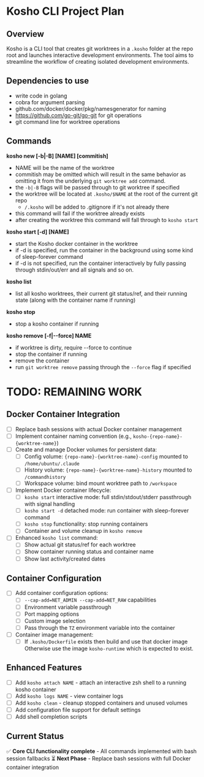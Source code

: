# Kosho CLI Project Plan

## Overview

Kosho is a CLI tool that creates git worktrees in a `.kosho` folder at the repo root and launches interactive development environments. The tool aims to streamline the workflow of creating isolated development environments.

## Dependencies to use

- write code in golang
- cobra for argument parsing
- github.com/docker/docker/pkg/namesgenerator for naming
- https://github.com/go-git/go-git for git operations
- git command line for worktree operations

## Commands

**kosho new [-b<branch>|-B<branch>] [NAME] [commitish]**

- NAME will be the name of the worktree
- commitish may be omitted which will result in the same behavior as omitting it from the underlying `git worktree add` command.
- the `-b|-B` flags will be passed through to git worktree if specified
- the worktree will be located at `.kosho/$NAME` at the root of the current git repo
  - `/.kosho` will be added to .gitignore if it's not already there
- this command will fail if the worktree already exists
- after creating the worktree this command will fall through to `kosho start`

**kosho start [-d] [NAME]**

- start the Kosho docker container in the worktree
- if -d is specified, run the container in the background using some kind of sleep-forever command
- if -d is not specified, run the container interactively by fully passing through stdin/out/err and all signals and so on.

**kosho list**

- list all kosho worktrees, their current git status/ref, and their running state (along with the container name if running)

**kosho stop**

- stop a kosho container if running

**kosho remove [-f|--force] NAME**

- if worktree is dirty, require --force to continue
- stop the container if running
- remove the container
- run `git worktree remove` passing through the `--force` flag if specified

# TODO: REMAINING WORK

## Docker Container Integration

- [ ] Replace bash sessions with actual Docker container management
- [ ] Implement container naming convention (e.g., `kosho-{repo-name}-{worktree-name}`)
- [ ] Create and manage Docker volumes for persistent data:
  - [ ] Config volume: `{repo-name}-{worktree-name}-config` mounted to `/home/ubuntu/.claude`
  - [ ] History volume: `{repo-name}-{worktree-name}-history` mounted to `/commandhistory`
  - [ ] Workspace volume: bind mount worktree path to `/workspace`
- [ ] Implement Docker container lifecycle:
  - [ ] `kosho start` interactive mode: full stdin/stdout/stderr passthrough with signal handling
  - [ ] `kosho start -d` detached mode: run container with sleep-forever command
  - [ ] `kosho stop` functionality: stop running containers
  - [ ] Container and volume cleanup in `kosho remove`
- [ ] Enhanced `kosho list` command:
  - [ ] Show actual git status/ref for each worktree
  - [ ] Show container running status and container name
  - [ ] Show last activity/created dates

## Container Configuration

- [ ] Add container configuration options:
  - [ ] `--cap-add=NET_ADMIN --cap-add=NET_RAW` capabilities
  - [ ] Environment variable passthrough
  - [ ] Port mapping options
  - [ ] Custom image selection
  - [ ] Pass through the `TZ` environment variable into the container
- [ ] Container image management:
  - [ ] If `.kosho/Dockerfile` exists then build and use that docker image
        Otherwise use the image `kosho-runtime` which is expected to exist.

## Enhanced Features

- [ ] Add `kosho attach NAME` - attach an interactive zsh shell to a running kosho container
- [ ] Add `kosho logs NAME` - view container logs
- [ ] Add `kosho clean` - cleanup stopped containers and unused volumes
- [ ] Add configuration file support for default settings
- [ ] Add shell completion scripts

## Current Status

✅ **Core CLI functionality complete** - All commands implemented with bash session fallbacks
⏳ **Next Phase** - Replace bash sessions with full Docker container integration
